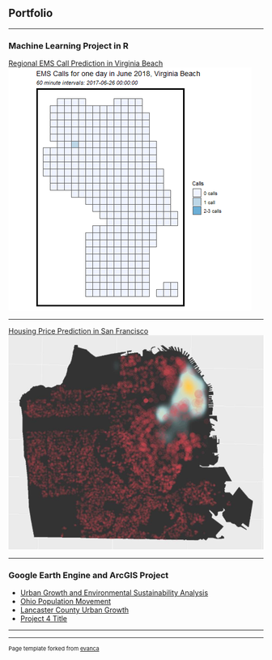 ## Portfolio

---

### Machine Learning Project in R 

[Regional EMS Call Prediction in Virginia Beach](/MyProject/Xiaoran_Yujing_TeamPsyduckHeadache~!)
<img src="images/EMS_Calls_VirginiaBeach.gif?raw=true"/>

---
[Housing Price Prediction in San Francisco](/MyProject/Urban_Growth_Environmental_Protection.pdf)
<img src="images/sf.jpg?raw=true"/>

---


### Google Earth Engine and ArcGIS Project

- [Urban Growth and Environmental Sustainability Analysis](/MyProject/Urban_Growth_Environmental_Protection.pdf)
- [Ohio Population Movement](/MyProject/Ohio_Population_Movement.pdf)
- [Lancaster County Urban Growth](/MyProject/LancasterCountyUrbanGrowthProject.pdf)
- [Project 4 Title](http://example.com/)
---




---
<p style="font-size:11px">Page template forked from <a href="https://github.com/evanca/quick-portfolio">evanca</a></p>
<!-- Remove above link if you don't want to attibute -->
